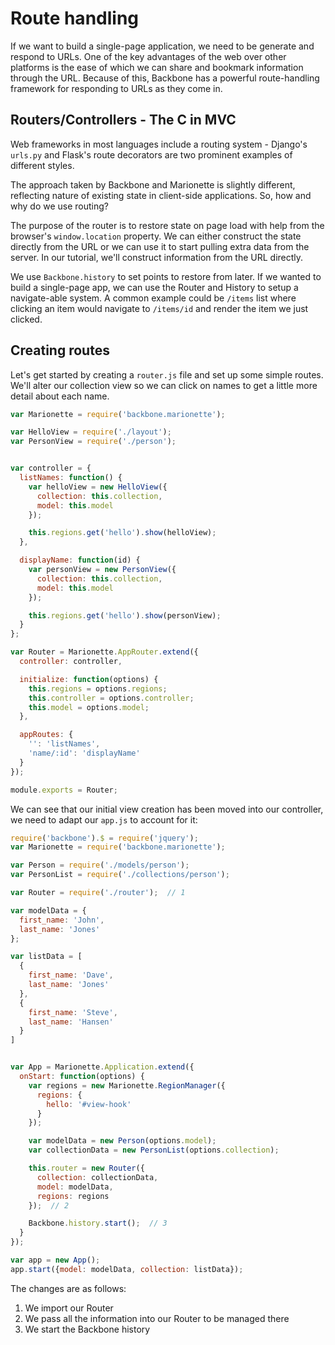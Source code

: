 # Route handling

If we want to build a single-page application, we need to be generate and
respond to URLs. One of the key advantages of the web over other platforms is
the ease of which we can share and bookmark information through the URL.
Because of this, Backbone has a powerful route-handling framework for responding
to URLs as they come in.

## Routers/Controllers - The C in MVC

Web frameworks in most languages include a routing system - Django's `urls.py`
and Flask's route decorators are two prominent examples of different styles.

The approach taken by Backbone and Marionette is slightly different, reflecting
nature of existing state in client-side applications. So, how and why do we use
routing?

The purpose of the router is to restore state on page load with help from the
browser's `window.location` property. We can either construct the state directly
from the URL or we can use it to start pulling extra data from the server. In
our tutorial, we'll construct information from the URL directly.

We use `Backbone.history` to set points to restore from later. If we wanted to
build a single-page app, we can use the Router and History to setup a
navigate-able system. A common example could be `/items` list where clicking an
item would navigate to `/items/id` and render the item we just clicked.

## Creating routes

Let's get started by creating a `router.js` file and set up some simple routes.
We'll alter our collection view so we can click on names to get a little more
detail about each name.

```js
var Marionette = require('backbone.marionette');

var HelloView = require('./layout');
var PersonView = require('./person');


var controller = {
  listNames: function() {
    var helloView = new HelloView({
      collection: this.collection,
      model: this.model
    });

    this.regions.get('hello').show(helloView);
  },

  displayName: function(id) {
    var personView = new PersonView({
      collection: this.collection,
      model: this.model
    });

    this.regions.get('hello').show(personView);
  }
};

var Router = Marionette.AppRouter.extend({
  controller: controller,

  initialize: function(options) {
    this.regions = options.regions;
    this.controller = options.controller;
    this.model = options.model;
  },

  appRoutes: {
    '': 'listNames',
    'name/:id': 'displayName'
  }
});

module.exports = Router;
```

We can see that our initial view creation has been moved into our controller, we
need to adapt our `app.js` to account for it:

```js
require('backbone').$ = require('jquery');
var Marionette = require('backbone.marionette');

var Person = require('./models/person');
var PersonList = require('./collections/person');

var Router = require('./router');  // 1

var modelData = {
  first_name: 'John',
  last_name: 'Jones'
};

var listData = [
  {
    first_name: 'Dave',
    last_name: 'Jones'
  },
  {
    first_name: 'Steve',
    last_name: 'Hansen'
  }
]


var App = Marionette.Application.extend({
  onStart: function(options) {
    var regions = new Marionette.RegionManager({
      regions: {
        hello: '#view-hook'
      }
    });

    var modelData = new Person(options.model);
    var collectionData = new PersonList(options.collection);

    this.router = new Router({
      collection: collectionData,
      model: modelData,
      regions: regions
    });  // 2

    Backbone.history.start();  // 3
  }
});

var app = new App();
app.start({model: modelData, collection: listData});
```

The changes are as follows:

  1. We import our Router
  2. We pass all the information into our Router to be managed there
  3. We start the Backbone history
